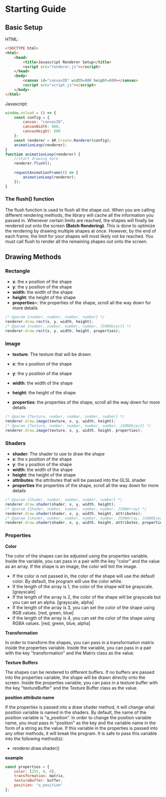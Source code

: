 # Starting Guide

## Basic Setup

HTML:

```html
<!DOCTYPE html>
<html>
    <head>
        <title>Javascript Renderer Setup</title>
        <script src="renderer.js"></script>
    </head>
    <body>
        <canvas id="canvasID" width=800 height=600></canvas>
        <script src="script.js"></script>
    </body>
</html>
```

Javascript:

```javascript
window.onload = () => {
	const config = {
        canvas: "canvasID",
        canvasWidth: 800,
        canvasHeight: 600
    };
    const renderer = $R.Create.Renderer(config);
    animationLoop(renderer);
}
function animationLoop(renderer) {
    //start drawing here
    renderer.flush();
    
    requestAnimationFrame(() => {
        animationLoop(renderer);
    });
}
```

### The flush() function

The flush function is used to flush all the shape out. When you are calling different rendering methods, the library will cache all the information you passed in. Whenever certain limits are reached, the shapes will finally be rendered out onto the screen **(Batch Rendering)**. This is done to optimize the rendering by drawing multiple shapes at once. However, by the end of each frame, the limit for your shapes will most likely not be reached. You must call flush to render all the remaining shapes out onto the screen.

## Drawing Methods

### Rectangle

* **x**: the x position of the shape
* **y**: the y position of the shape
* **width**: the width of the shape
* **height**: the height of the shape
* **properties**>: the properties of the shape, scroll all the way down for more details

```javascript
/* @param {number, number, number, number} */
renderer.draw.rect(x, y, width, height);
/* @param {number, number, number, number, JSONObject} */
renderer.draw.rect(x, y, width, height, properties);
```

### Image

* **texture**: The texture that will be drawn

* **x**: the x position of the shape
* **y**: the y position of the shape
* **width**: the width of the shape
* **height**: the height of the shape
* **properties**: the properties of the shape, scroll all the way down for more details

```javascript
/* @param {Texture, number, number, number, number} */
renderer.draw.image(texture, x, y, width, height);
/* @param {Texture, number, number, number, number, JSONObject} */
renderer.draw.image(texture, x, y, width, height, properties);
```

### Shaders

* **shader**: The shader to use to draw the shape
* **x**: the x position of the shape
* **y**: the y position of the shape
* **width**: the width of the shape
* **height**: the height of the shape
* **attributes**: the attributes that will be passed into the GLSL shader
* **properties** the properties of the shape, scroll all the way down for more details

```javascript
/* @param {Shader, number, number, number, number} */
renderer.draw.shader(shader, x, y, width, height);
/* @param {Shader, number, number, number, number, JSONArray} */
renderer.draw.shader(shader, x, y, width, height, attributes);
/* @param {shader, number, number, number, number, JSONArray, JSONObject} */
renderer.draw.shader(shader, x, y, width, height, attributes, properties)
```

### Properties

**Color**

The color of the shapes can be adjusted using the properties variable. Inside the variable, you can pass in a pair with the key "color" and the value as an array. If the shape is an image, the color will tint the image.

* If the color is not passed in, the color of the shape will use the default color. By default, the program will use the color white.
* If the length of the array is 1, the color of the shape will be grayscale. [grayscale]
* If the length of the array is 2, the color of the shape will be grayscale but you can set an alpha. [grayscale, alpha]
* If the length of the array is 3, you can set the color of the shape using RGB values. [red, green, blue]
* If the length of the array is 4, you can set the color of the shape using RGBA values. [red, green, blue, alpha]

**Transformation**

In order to transform the shapes, you can pass in a transformation matrix inside the properties variable. Inside the variable, you can pass in a pair with the key "transformation" and the Matrix class as the value.

**Texture Buffers**

The shapes can be rendered to different buffers. If no buffers are passed into the properties variable, the shape will be drawn directly onto the screen. Inside the properties variable, you can pass in a texture buffer with the key "textureBuffer" and the Texture Buffer class as the value.

**position attribute name**

If the properties is passed into a draw shader method, it will change what position variable is named in the shaders. By default, the name of the position variable is "a_position". In order to change the position variable name, you must pass in "position" as the key and the variable name in the form of a string as the value. If this variable in the properties is passed into any other methods, it will break the program. It is safe to pass this variable into the following method(s):

* renderer.draw.shader()

**example**

```javascript
const properties = {
    color: [255, 0, 0],
    transformation: matrix,
    textureBuffer: buffer,
    position: "a_position"
};
```

